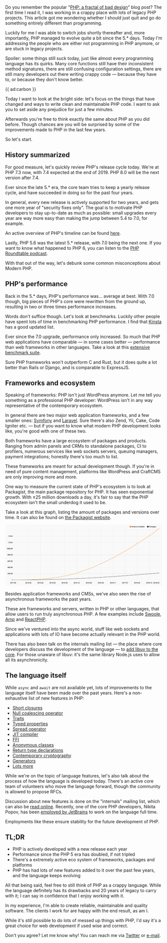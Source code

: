 Do you remember the popular "[PHP: a fractal of bad design](*https://eev.ee/blog/2012/04/09/php-a-fractal-of-bad-design/)" blog post?
The first time I read it, I was working in a crappy place with lots of legacy PHP projects.
This article got me wondering whether I should just quit and go do something entirely different than programming.

Luckily for me I was able to switch jobs shortly thereafter and, 
more importantly, PHP managed to evolve quite a bit since the 5.* days.
Today I'm addressing the people who are either not programming in PHP anymore, 
or are stuck in legacy projects.  

Spoiler: some things still suck today, just like almost every programming language has its quirks.
Many core functions still have their inconsistent method signatures, 
there are still confusing configuration settings, 
there are still many developers out there writing crappy code — because they have to, or because they don't know better.

{{ ad:carbon }}

Today I want to look at the bright side: 
let's focus on the things that have changed and ways to write clean and maintainable PHP code.
I want to ask you to set aside any prejudice for just a few minutes.

Afterwards you're free to think exactly the same about PHP as you did before.
Though chances are you will be surprised by some of the improvements made to PHP in the last few years.

So let's start.

## History summarized

For good measure, let's quickly review PHP's release cycle today. 
We're at PHP 7.3 now, with 7.4 expected at the end of 2019. 
PHP 8.0 will be the next version after 7.4.

Ever since the late 5.* era, the core team tries to keep a yearly release cycle, 
and have succeeded in doing so for the past four years.

In general, every new release is actively supported for two years, 
and gets one more year of "security fixes only". 
The goal is to motivate PHP developers to stay up-to-date as much as possible:
small upgrades every year are way more easy than making the jump between 5.4 to 7.0, for example.

An active overview of PHP's timeline can be found [here](*https://www.php.net/supported-versions.php).

Lastly, PHP 5.6 was the latest 5.* release, with 7.0 being the next one.
If you want to know what happened to PHP 6, you can listen to the [PHP Roundtable podcast](*https://www.phproundtable.com/episode/what-happened-to-php-6).

With that out of the way, let's debunk some common misconceptions about Modern PHP.

## PHP's performance

Back in the 5.* days, PHP's performance was… average at best. 
With 7.0 though, big pieces of PHP's core were rewritten from the ground up,
resulting in two or three times performance increases.

Words don't suffice though. Let's look at benchmarks.
Luckily other people have spent lots of time in benchmarking PHP performance. 
I find that [Kinsta](*https://kinsta.com/blog/php-benchmarks/) has a good updated list.

Ever since the 7.0 upgrade, performance only increased. 
So much that PHP web applications have comparable — in some cases better — performance than web frameworks in other languages.
Take a look at this [extensive benchmark suite](*https://github.com/the-benchmarker/web-frameworks).

Sure PHP frameworks won't outperform C and Rust, but it does quite a lot better than Rails or Django, 
and is comparable to ExpressJS.

## Frameworks and ecosystem

Speaking of frameworks: PHP isn't just WordPress anymore. 
Let me tell you something as a professional PHP developer: 
WordPress isn't in any way representative of the contemporary ecosystem. 

In general there are two major web application frameworks, and a few smaller ones: [Symfony](*https://symfony.com/) and [Laravel](*https://laravel.com/).
Sure there's also Zend, Yii, Cake, Code Igniter etc.
— but if you want to know what modern PHP development looks like, you're good with one of these two.

Both frameworks have a large ecosystem of packages and products.
Ranging from admin panels and CRMs to standalone packages, CI to profilers, 
numerous services like web sockets servers, queuing managers, payment integrations;
honestly there's too much to list.

These frameworks are meant for actual development though. 
If you're in need of pure content management, 
platforms like WordPress and CraftCMS are only improving more and more.

One way to measure the current state of PHP's ecosystem is to look at Packagist, the main package repository for PHP.
It has seen exponential growth. 
With ±25 million downloads a day, it's fair to say that the PHP ecosystem isn't the small underdog it used to be.

Take a look at this graph, listing the amount of packages and versions over time. 
It can also be found on [the Packagist website](*https://packagist.org/statistics).

![](/resources/img/blog/php-in-2019/packagist.png)

Besides application frameworks and CMSs, we've also seen the rise of asynchronous frameworks the past years.

These are frameworks and servers, written in PHP or other languages, 
that allow users to run truly asynchronous PHP. 
A few examples include [Swoole](*https://www.swoole.co.uk/), [Amp](*https://amphp.org/) and [ReactPHP](*https://reactphp.org/).

Since we've ventured into the async world, 
stuff like web sockets and applications with lots of IO have become actually relevant in the PHP world.

There has also been talk on the internals mailing list — the place where core developers discuss the development of the language —
to [add libuv to the core](*https://externals.io/message/102415#102415). 
For those unaware of libuv: it's the same library Node.js uses to allow all its asynchronicity. 

## The language itself

While `async` and `await` are not available yet, lots of improvements to the language itself have been made over the past years.
Here's a non-exhaustive list of new features in PHP:

- [Short closures](*/blog/short-closures-in-php)
- [Null coalescing operator](*/blog/shorthand-comparisons-in-php#null-coalescing-operator)
- [Traits](*https://www.php.net/manual/en/language.oop5.traits.php)
- [Typed properties](*/blog/new-in-php-74#typed-properties-rfc)
- [Spread operator](*https://wiki.php.net/rfc/argument_unpacking)
- [JIT compiler](*https://wiki.php.net/rfc/jit)
- [FFI](*https://wiki.php.net/rfc/ffi)
- [Anonymous classes](*https://www.php.net/manual/en/language.oop5.anonymous.php)
- [Return type declarations](*https://www.php.net/manual/en/functions.returning-values.php#functions.returning-values.type-declaration)
- [Contemporary cryptography](*https://wiki.php.net/rfc/libsodium)
- [Generators](*https://wiki.php.net/rfc/generators)
- [Lots more](*https://www.php.net/ChangeLog-7.php)

While we're on the topic of language features, let's also talk about the process of how the language is developed today.
There's an active core team of volunteers who move the language forward, 
though the community is allowed to propose RFCs.

Discussion about new features is done on the "internals" mailing list, which can also be [read online](*https://externals.io/). 
Recently, one of the core PHP developers, Nikita Popov, has been [employed by JetBrains](*https://blog.jetbrains.com/phpstorm/2019/01/nikita-popov-joins-phpstorm-team/) 
to work on the language full time.

Employments like these ensure stability for the future development of PHP.  

## TL;DR

- PHP is actively developed with a new release each year
- Performance since the PHP 5 era has doubled, if not tripled
- There's a extremely active eco system of frameworks, packages and platforms
- PHP has had lots of new features added to it over the past few years, and the language keeps evolving

All that being said, feel free to still think of PHP as a crappy language. 
While the language definitely has its drawbacks and 20 years of legacy to carry with it;
I can say in confidence that I enjoy working with it.

In my experience, I'm able to create reliable, maintainable and quality software.
The clients I work for are happy with the end result, as am I.

While it's still possible to do lots of messed up things with PHP,
I'd say it's a great choice for web development if used wise and correct.

Don't you agree? Let me know why! 
You can reach me via [Twitter](*https://twitter.com/brendt_gd) or [e-mail](mailto:brendt@stitcher.io).
